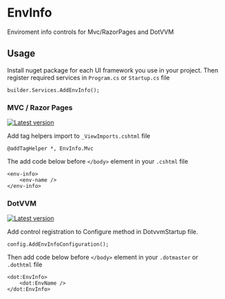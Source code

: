 # EnvInfo

Enviroment info controls for Mvc/RazorPages and DotVVM

## Usage

Install nuget package for each UI framework you use in your project. Then register required services in `Program.cs` or `Startup.cs` file
```
builder.Services.AddEnvInfo();
```

### MVC / Razor Pages
[![Latest version](https://img.shields.io/nuget/v/EnvInfo.MVC.svg)](https://www.nuget.org/packages/EnvInfo.MVC)

Add tag helpers import to `_ViewImports.cshtml` file
```
@addTagHelper *, EnvInfo.Mvc
```

The add code below before `</body>` element in your `.cshtml` file
```
<env-info>
    <env-name />
</env-info>
```

### DotVVM
[![Latest version](https://img.shields.io/nuget/v/EnvInfo.DotVVM.svg)](https://www.nuget.org/packages/EnvInfo.DotVVM)

Add control registration to Configure method in DotvvmStartup file.
```
config.AddEnvInfoConfiguration();
```

Then add code below before `</body>` element in your `.dotmaster` or `.dothtml` file
```
<dot:EnvInfo>
    <dot:EnvName />
</dot:EnvInfo>
```